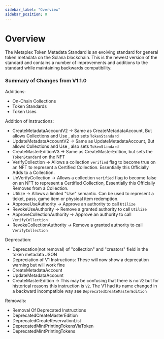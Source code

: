 ```yaml
---
sidebar_label: "Overview"
sidebar_position: 0
---
```


# Overview

The Metaplex Token Metadata Standard is an evolving standard for general token metadata on the Solana blockchain. This is the newest version of the standard and contains a number of improvements and additions to the standard while maintaining backwards compatibility.

### **Summary of Changes from V1.1.0**

Additions:

- On-Chain Collections
- Token Standards
- Token Uses

Addition of Instructions:

- CreateMetadataAccountV2 -> Same as CreateMetadataAccount, But allows Collections and Use , also sets `TokenStandard`
- UpdateMetadataAccountV2 -> Same as UpdateMetadataAccount, But allows Collections and Use , also sets `TokenStandard`
- CreateMasterEditionV3 -> Same as CreateMasterEdition, but sets the `TokenStandard` on the NFT
- VerifyCollection -> Allows a collection `verified` flag to become true on an NFT to represent a Certified Collection. Essentially this Officially Adds to a Collection.
- UnVerifyCollection -> Allows a collection `verified` flag to become false on an NFT to represent a Certified Collection, Essentially this Officially Removes from a Collection.
- Utilize -> Allows a limited "Use" semantic. Can be used to represent a ticket, pass, game item or physical item redemption.
- ApproveUseAuthority -> Approve an authority to call `Utilize`
- RevokeUseAuthority -> Remove a granted authority to call `Utilize`
- ApproveCollectionAuthority -> Approve an authority to call `VerifyCollection`
- RevokeCollectionAuthority -> Remove a granted authority to call `VerifyCollection`

Deprecation:

- Deprecation(not removal) of "collection" and "creators" field in the token metadata JSON
- Depreciation of V1 Instructions: These will now show a deprecation warning but will work fine
- CreateMetadataAccount
- UpdateMetadataAccount
- CreateMasterEdition -> This may be confusing that there is no `V2` but for historical reasons this instruction is `V2`. The V1 had its name changed in a backward incompatible way see `DeprecatedCreateMasterEdition`

Removals:

- Removal Of Deprecated Instructions
- DeprecatedCreateMasterEdition
- DeprecatedCreateReservationList
- DeprecatedMintPrintingTokensViaToken
- DeprecatedMintPrintingTokens
